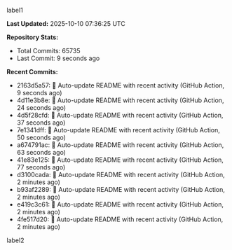 
label1 
<!-- ACTIVITY_START -->
**Last Updated:** 2025-10-10 07:36:25 UTC

**Repository Stats:**
- Total Commits: 65735
- Last Commit: 9 seconds ago

**Recent Commits:**
- 2163d5a57: 🤖 Auto-update README with recent activity (GitHub Action, 9 seconds ago)
- 4d11e3b8e: 🤖 Auto-update README with recent activity (GitHub Action, 24 seconds ago)
- 4d5f28cfd: 🤖 Auto-update README with recent activity (GitHub Action, 37 seconds ago)
- 7e1341dff: 🤖 Auto-update README with recent activity (GitHub Action, 50 seconds ago)
- a674791ac: 🤖 Auto-update README with recent activity (GitHub Action, 63 seconds ago)
- 41e83e125: 🤖 Auto-update README with recent activity (GitHub Action, 77 seconds ago)
- d3100cada: 🤖 Auto-update README with recent activity (GitHub Action, 2 minutes ago)
- b93af2289: 🤖 Auto-update README with recent activity (GitHub Action, 2 minutes ago)
- e419c3c61: 🤖 Auto-update README with recent activity (GitHub Action, 2 minutes ago)
- 4fe517d20: 🤖 Auto-update README with recent activity (GitHub Action, 2 minutes ago)
<!-- ACTIVITY_END -->

label2
